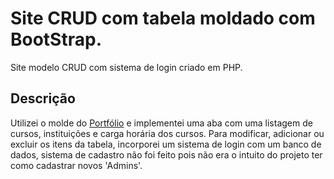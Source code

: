 # Site CRUD com tabela moldado com BootStrap.

Site modelo CRUD com sistema de login criado em PHP.

## Descrição

Utilizei o molde do [Portfólio](https://fuinha-c.github.io/site-estatico/) e implementei uma aba com uma listagem de cursos, instituições e carga horária dos cursos. 
Para modificar, adicionar ou excluir os itens da tabela, incorporei um sistema de login com um banco de dados, sistema de cadastro não foi feito pois não era o intuito do projeto ter como cadastrar novos 'Admins'.
